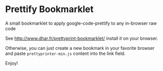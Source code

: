 Prettify Bookmarklet
====================

A small bookmarklet to apply google-code-prettify to any in-browser raw code  

See http://www.dhar.fr/prettyprint-bookmarklet/ install it on your browser.

Otherwise, you can just create a new bookmark in your favorite browser and paste `prettyprinter-min.js` content into the link field.

Enjoy!
